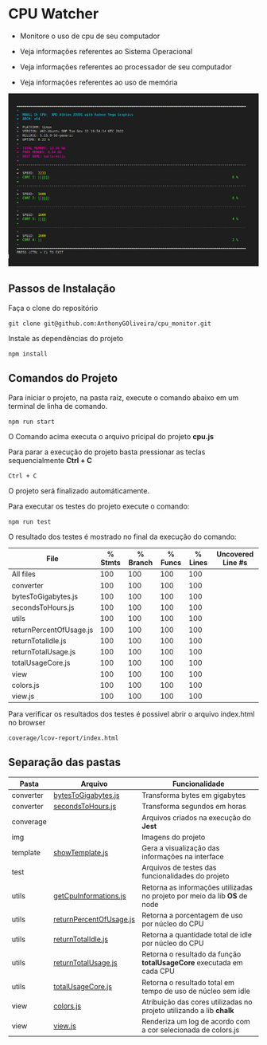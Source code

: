 # CPU Watcher

* Monitore o uso de cpu de seu computador

* Veja informações referentes ao Sistema Operacional

* Veja informações referentes ao processador de seu computador

* Veja informações referentes ao uso de memória

<img src="./img/cpu_monitor.jpeg" alt="Imagen do projeto executando">

## Passos de Instalação

Faça o clone do repositório

```
git clone git@github.com:AnthonyGOliveira/cpu_monitor.git
```

Instale as dependências do projeto

```
npm install
```

## Comandos do Projeto

Para iniciar o projeto, na pasta raiz, execute o comando abaixo em um terminal de linha de comando.

```
npm run start
```
O Comando acima executa o arquivo pricipal do projeto __cpu.js__

Para parar a execução do projeto basta pressionar as teclas sequencialmente __Ctrl + C__
```
Ctrl + C
```
O projeto será finalizado automáticamente.

Para executar os testes do projeto execute o comando:

```
npm run test
```
O resultado dos testes é mostrado no final da execução do comando:

File                      | % Stmts | % Branch | % Funcs | % Lines | Uncovered Line #s 
--------------------------|---------|----------|---------|---------|-------------------
All files                 |     100 |      100 |     100 |     100 |                   
 converter                |     100 |      100 |     100 |     100 |                   
  bytesToGigabytes.js     |     100 |      100 |     100 |     100 |                   
  secondsToHours.js       |     100 |      100 |     100 |     100 |                   
 utils                    |     100 |      100 |     100 |     100 |                   
  returnPercentOfUsage.js |     100 |      100 |     100 |     100 |                   
  returnTotalIdle.js      |     100 |      100 |     100 |     100 |                   
  returnTotalUsage.js     |     100 |      100 |     100 |     100 |                   
  totalUsageCore.js       |     100 |      100 |     100 |     100 |                   
 view                     |     100 |      100 |     100 |     100 |                   
  colors.js               |     100 |      100 |     100 |     100 |                   
  view.js                 |     100 |      100 |     100 |     100 |  
  
Para verificar os resultados dos testes é possivel abrir o arquivo index.html no browser
```
coverage/lcov-report/index.html
```
## Separação das pastas

| Pasta                             | Arquivo                           | Funcionalidade                |
| ----------------------------------|-----------------------------------|-------------------------------| 
| converter                         |<a href="https://github.com/AnthonyGOliveira/cpu_monitor/blob/main/converter/bytesToGigabytes.js">bytesToGigabytes.js</a>                |Transforma bytes em gigabytes  |
| converter                         |<a href="https://github.com/AnthonyGOliveira/cpu_monitor/blob/main/converter/secondsToHours.js">secondsToHours.js</a>                  |Transforma segundos em horas   |
| converage                         |                                   |Arquivos criados na execução do __Jest__  |
| img                               |                                   |Imagens do projeto  |
| template                          |<a href="https://github.com/AnthonyGOliveira/cpu_monitor/blob/main/template/showTemplate.js">showTemplate.js</a>                    |Gera a visualização das informações na interface  |
| test                              |                                   |Arquivos de testes das funcionalidades do projeto  |
| utils                             |<a href="https://github.com/AnthonyGOliveira/cpu_monitor/blob/main/utils/getCpuInformations.js">getCpuInformations.js</a>              |Retorna as informações utilizadas no projeto por meio da lib __OS__ de node  |
| utils                             |<a href="https://github.com/AnthonyGOliveira/cpu_monitor/blob/main/utils/returnPercentOfUsage.js">returnPercentOfUsage.js</a>            |Retorna a porcentagem de uso por núcleo do CPU  |
| utils                             |<a href="https://github.com/AnthonyGOliveira/cpu_monitor/blob/main/utils/returnTotalIdle.js">returnTotalIdle.js</a>                 |Retorna a quantidade total de idle por núcleo do CPU  |
| utils                             |<a href="https://github.com/AnthonyGOliveira/cpu_monitor/blob/main/utils/returnTotalUsage.js">returnTotalUsage.js</a>                |Retorna o resultado da função __totalUsageCore__ executada em cada CPU |
| utils                             |<a href="https://github.com/AnthonyGOliveira/cpu_monitor/blob/main/utils/totalUsageCore.js">totalUsageCore.js</a>                  |Retorna o resultado total em tempo de uso de núcleo sem idle  |
| view                              |<a href="https://github.com/AnthonyGOliveira/cpu_monitor/blob/main/view/colors.js">colors.js</a>                          |Atribuição das cores utilizadas no projeto utilizando a lib __chalk__  |
| view                              |<a href="https://github.com/AnthonyGOliveira/cpu_monitor/blob/main/view/view.js">view.js</a>                            |Renderiza um log de acordo com a cor selecionada de colors.js|
